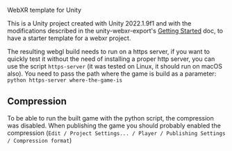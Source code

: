 WebXR template for Unity

This is a Unity project created with Unity 2022.1.9f1 and with the modifications described in the unity-webxr-export's [Getting Started](https://github.com/De-Panther/unity-webxr-export/blob/master/Documentation/Getting-Started.md) doc, to have a starter template for a webxr project.

The resulting webgl build needs to run on a https server, if you want to quickly test it without the need of installing a proper http server, you can use the script `https-server` (it was tested on Linux, it should run on macOS also). You need to pass the path where the game is build as a parameter: `python https-server where-the-game-is`


## Compression

To be able to run the built game with the python script, the compression was disabled. When publishing the game you should probably enabled the compression (`Edit / Project Settings... / Player / Publishing Settings / Compression format`)

